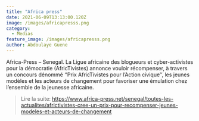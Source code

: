 ```yaml
---
title: "Africa press"
date: 2021-06-09T13:13:00.120Z
image: /images/africapresss.png
category:
  - Medias
feature_image: /images/africapresss.png
author: Abdoulaye Guene
---
```

Africa-Press – Senegal. La Ligue africaine des blogueurs et cyber-activistes pour la démocratie (AfricTivistes) annonce vouloir récompenser, à travers un concours dénommé ‘’Prix AfricTivistes pour l’Action civique’’, les jeunes modèles et les acteurs de changement pour favoriser une émulation chez l’ensemble de la jeunesse africaine.
>Lire la suite: https://www.africa-press.net/senegal/toutes-les-actualites/africtivistes-cree-un-prix-pour-recompenser-jeunes-modeles-et-acteurs-de-changement